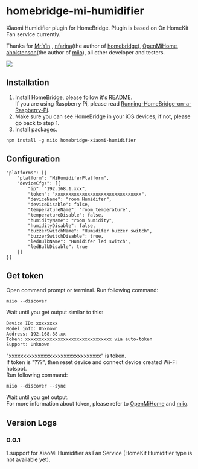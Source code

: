 # homebridge-mi-humidifier
 

Xiaomi Humidifier plugin for HomeBridge. Plugin is based on On HomeKit Fan service currently.   
   
Thanks for [Mr.Yin](https://github.com/YinHangCode/homebridge-mi-fan/) , [nfarina](https://github.com/nfarina)(the author of [homebridge](https://github.com/nfarina/homebridge)), [OpenMiHome](https://github.com/OpenMiHome/mihome-binary-protocol), [aholstenson](https://github.com/aholstenson)(the author of [miio](https://github.com/aholstenson/miio)), all other developer and testers.   
   
![](https://xiaomi-mi.com/uploads/CatalogueImage/pv_xiaomi-zhimi-uvgi-air-humidifier-white-01_14627_1481298607.jpg)

 
## Installation
1. Install HomeBridge, please follow it's [README](https://github.com/nfarina/homebridge/blob/master/README.md).   
If you are using Raspberry Pi, please read [Running-HomeBridge-on-a-Raspberry-Pi](https://github.com/nfarina/homebridge/wiki/Running-HomeBridge-on-a-Raspberry-Pi).   
2. Make sure you can see HomeBridge in your iOS devices, if not, please go back to step 1.   
3. Install packages.   
```
npm install -g miio homebridge-xiaomi-humidifier
```
## Configuration
```
"platforms": [{
    "platform": "MiHumidiferPlatform",
    "deviceCfgs": [{
        "ip": "192.168.1.xxx",
        "token": "xxxxxxxxxxxxxxxxxxxxxxxxxxxxxxxx",
        "deviceName": "room Humidifer",
        "deviceDisable": false,
        "temperatureName": "room temperature",
        "temperatureDisable": false,
        "humidityName": "room humidity",
        "humidityDisable": false,
        "buzzerSwitchName": "Humidifer buzzer switch",
        "buzzerSwitchDisable": true,
        "ledBulbName": "Humidifer led switch",
        "ledBulbDisable": true
    }]
}]
```
## Get token
Open command prompt or terminal. Run following command:   
```
miio --discover
```
Wait until you get output similar to this:   
```
Device ID: xxxxxxxx   
Model info: Unknown   
Address: 192.168.88.xx   
Token: xxxxxxxxxxxxxxxxxxxxxxxxxxxxxxxx via auto-token   
Support: Unknown   
```
"xxxxxxxxxxxxxxxxxxxxxxxxxxxxxxxx" is token.   
If token is "???", then reset device and connect device created Wi-Fi hotspot.   
Run following command:   
```
miio --discover --sync
```
Wait until you get output.   
For more information about token, please refer to [OpenMiHome](https://github.com/OpenMiHome/mihome-binary-protocol) and [miio](https://github.com/aholstenson/miio).   
## Version Logs
  
### 0.0.1
1.support for XiaoMi Humidifier as Fan Service (HomeKit Humidifier type is not available yet).   
